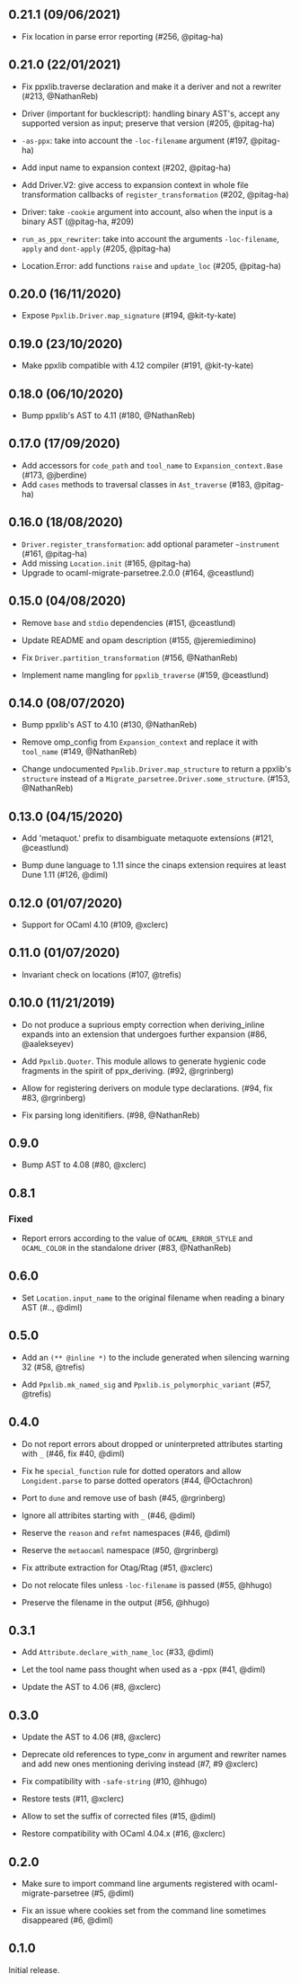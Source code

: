 0.21.1 (09/06/2021)
-------------------

- Fix location in parse error reporting (#256, @pitag-ha)

0.21.0 (22/01/2021)
-------------------

- Fix ppxlib.traverse declaration and make it a deriver and not a rewriter
  (#213, @NathanReb)
- Driver (important for bucklescript): handling binary AST's, accept any
  supported version as input; preserve that version (#205, @pitag-ha)

- `-as-ppx`: take into account the `-loc-filename` argument (#197, @pitag-ha)

- Add input name to expansion context (#202, @pitag-ha)

- Add Driver.V2: give access to expansion context in whole file transformation
  callbacks of `register_transformation` (#202, @pitag-ha)

- Driver: take `-cookie` argument into account, also when the input is a
  binary AST (@pitag-ha, #209)

- `run_as_ppx_rewriter`: take into account the arguments
  `-loc-filename`, `apply` and `dont-apply` (#205, @pitag-ha)

- Location.Error: add functions `raise` and `update_loc`
  (#205, @pitag-ha)

0.20.0 (16/11/2020)
-------------------

- Expose `Ppxlib.Driver.map_signature` (#194, @kit-ty-kate)

0.19.0 (23/10/2020)
-------------------

- Make ppxlib compatible with 4.12 compiler (#191, @kit-ty-kate)

0.18.0 (06/10/2020)
-------------------

- Bump ppxlib's AST to 4.11 (#180, @NathanReb)

0.17.0 (17/09/2020)
-------------------

- Add accessors for `code_path` and `tool_name` to `Expansion_context.Base`
  (#173, @jberdine)
- Add `cases` methods to traversal classes in `Ast_traverse` (#183, @pitag-ha)

0.16.0 (18/08/2020)
-------------------

- `Driver.register_transformation`: add optional parameter `~instrument`
  (#161, @pitag-ha)
- Add missing `Location.init` (#165, @pitag-ha)
- Upgrade to ocaml-migrate-parsetree.2.0.0 (#164, @ceastlund)

0.15.0 (04/08/2020)
-------------------

- Remove `base` and `stdio` dependencies (#151, @ceastlund)

- Update README and opam description (#155, @jeremiedimino)

- Fix `Driver.partition_transformation` (#156, @NathanReb)

- Implement name mangling for `ppxlib_traverse` (#159, @ceastlund)

0.14.0 (08/07/2020)
-------------------

- Bump ppxlib's AST to 4.10 (#130, @NathanReb)

- Remove omp_config from `Expansion_context` and replace it with `tool_name`
  (#149, @NathanReb)

- Change undocumented `Ppxlib.Driver.map_structure` to return a ppxlib's
  `structure` instead of a `Migrate_parsetree.Driver.some_structure`.
  (#153, @NathanReb)

0.13.0 (04/15/2020)
-------------------

- Add 'metaquot.' prefix to disambiguate metaquote extensions (#121,
  @ceastlund)

- Bump dune language to 1.11 since the cinaps extension requires at
  least Dune 1.11 (#126, @diml)

0.12.0 (01/07/2020)
-------------------

- Support for OCaml 4.10 (#109, @xclerc)

0.11.0 (01/07/2020)
-------------------

- Invariant check on locations (#107, @trefis)

0.10.0 (11/21/2019)
-------------------

- Do not produce a suprious empty correction when deriving_inline
  expands into an extension that undergoes further expansion (#86,
  @aalekseyev)

- Add `Ppxlib.Quoter`. This module allows to generate hygienic code fragments in
  the spirit of ppx_deriving. (#92, @rgrinberg)

- Allow for registering derivers on module type declarations. (#94, fix #83,
  @rgrinberg)

- Fix parsing long idenitifiers. (#98, @NathanReb)

0.9.0
-----

- Bump AST to 4.08 (#80, @xclerc)

0.8.1
-----

### Fixed

- Report errors according to the value of `OCAML_ERROR_STYLE` and
  `OCAML_COLOR` in the standalone driver (#83, @NathanReb)

0.6.0
-----

- Set `Location.input_name` to the original filename when reading a
  binary AST (#.., @diml)

0.5.0
-----

- Add an `(** @inline *)` to the include generated when silencing
  warning 32 (#58, @trefis)

- Add `Ppxlib.mk_named_sig` and `Ppxlib.is_polymorphic_variant` (#57,
  @trefis)

0.4.0
-----

- Do not report errors about dropped or uninterpreted attributes
  starting with `_` (#46, fix #40, @diml)

- Fix he `special_function` rule for dotted operators and allow
  `Longident.parse` to parse dotted operators (#44, @Octachron)

- Port to `dune` and remove use of bash (#45, @rgrinberg)

- Ignore all attribites starting with `_` (#46, @diml)

- Reserve the `reason` and `refmt` namespaces (#46, @diml)

- Reserve the `metaocaml` namespace (#50, @rgrinberg)

- Fix attribute extraction for Otag/Rtag (#51, @xclerc)

- Do not relocate files unless `-loc-filename` is passed (#55, @hhugo)

- Preserve the filename in the output (#56, @hhugo)

0.3.1
-----

- Add `Attribute.declare_with_name_loc` (#33, @diml)

- Let the tool name pass thought when used as a -ppx (#41, @diml)

- Update the AST to 4.06 (#8, @xclerc)

0.3.0
-----

- Update the AST to 4.06 (#8, @xclerc)

- Deprecate old references to type_conv in argument and rewriter names
  and add new ones mentioning deriving instead (#7, #9 @xclerc)

- Fix compatibility with `-safe-string` (#10, @hhugo)

- Restore tests (#11, @xclerc)

- Allow to set the suffix of corrected files (#15, @diml)

- Restore compatibility with OCaml 4.04.x (#16, @xclerc)

0.2.0
-----

- Make sure to import command line arguments registered with
  ocaml-migrate-parsetree (#5, @diml)

- Fix an issue where cookies set from the command line sometimes
  disappeared (#6, @diml)

0.1.0
-----

Initial release.
